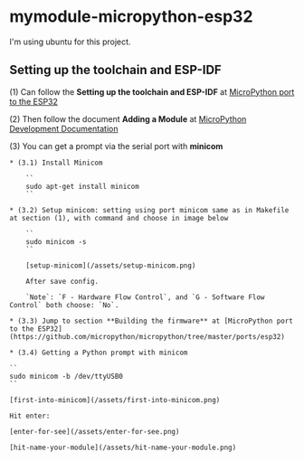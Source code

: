 # mymodule-micropython-esp32

I'm using ubuntu for this project.

## Setting up the toolchain and ESP-IDF

(1) Can follow the **Setting up the toolchain and ESP-IDF** at [MicroPython port to the ESP32](https://github.com/micropython/micropython/tree/master/ports/esp32)

(2) Then follow the document **Adding a Module** at [MicroPython Development Documentation](http://micropython-dev-docs.readthedocs.io/en/latest/adding-module.html#adding-your-own-source-file)

(3) You can get a prompt via the serial port with **minicom**

	* (3.1) Install Minicom

		`` 
		sudo apt-get install minicom
		``

	* (3.2) Setup minicom: setting using port minicom same as in Makefile at section (1), with command and choose in image below 

		``
		sudo minicom -s
		``

		[setup-minicom](/assets/setup-minicom.png)

		After save config.

		`Note`: `F - Hardware Flow Control`, and `G - Software Flow Control` both choose: `No`.

	* (3.3) Jump to section **Building the firmware** at [MicroPython port to the ESP32](https://github.com/micropython/micropython/tree/master/ports/esp32)

	* (3.4) Getting a Python prompt with minicom

	``
	sudo minicom -b /dev/ttyUSB0
	``

	[first-into-minicom](/assets/first-into-minicom.png)

	Hit enter:

	[enter-for-see](/assets/enter-for-see.png)

	[hit-name-your-module](/assets/hit-name-your-module.png)
